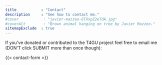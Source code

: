 ```yaml
---
title           : "Contact"
description     : "See how to contact me."
#cover           : "javier-mazzeo-GTXvpZ2eTdA.jpg"
#coverAlt        : "Brown animal hanging on tree by Javier Mazzeo."
sitemapExclude  : true
---
```


If you've donated or contributed to the T4GU project feel free to email me (DON'T click SUBMIT more than once though):

{{< contact-form >}}

